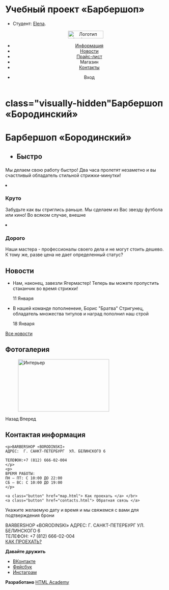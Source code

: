 # Учебный проект «Барбершоп»

* Студент: [Elena](https://up.htmlacademy.ru/htmlcss/23/user/931007).
<!DOCTYPE html>

<html lang="ru">
  <head>
        <meta charset="utf-8">
    <title>Барбершоп «Бородинский»</title>
  </head>
  <body>
    <header class="main-header">
      <nav class="main-navigation">
        <a class="main-header-logo" href="index.html">
          <img src="img/logo.svg" width="111" height="24" alt="Логотип барбершопа «Бородинский»">
        </a>
        <ul class="site-navigation">
          <li><a href="info.html">Информация</a></li>
          <li><a href="news.html">Новости</a></li>
          <li><a href="price.html">Прайс-лист</a></li>
          <li <a href="catalog.html">Магазин</a></li>
          <li><a href="contacts.html">Контакты</a></li>
        </ul>
        <ul class="user-navigation">
          <li class="login-link">Вход</li>
        </ul>
      	</nav>
    </header>
<main class="container">
  <h1> class="visually-hidden"Барбершоп «Бородинский»</h1 >
  <h1> Барбершоп «Бородинский»</h1 >
    <section class="features">
       <h2 class="visually-hidden" Преимущества </h2>
       	<ul class="features-list">
		<li class="feature-item"
		<h3> Быстро</h3>
		<p> Мы делаем свою работу быстро! Два часа пролетят незаметно и вы счастливый обладатель стильной стрижки-минутки!</p>
		</li>
		<li class="feature-item">
		<h3> Круто </h3>
		<p> Забудьте как вы стриглись раньше. Мы сделаем из Вас звезду футбола или кино! Во всяком случае, внешне</p>
		</li>
		<li class="feature-item">
		<h3> Дорого </h3>
		<p> Наши мастера - профессионалы своего дела и не могут стоить дешево. К тому же, разве цена не дает определенный статус?</p>
		</li>
                               </ul>
	             </section>
    <section class="news">
       <h2> Новости</h2 >
         <ul class="news-list">
           <li class="news-item">
           <p> Нам, наконец, завезли Ягермастер! Теперь вы можете пропустить стаканчик во время стрижки! </p>
	<time datetime="2018-01-11"> 11 Января </time>
	</li>
	<li class="news-item">
                 <p> В нашей команде пополненеие, Борис "Братва" Стригунец, обладатель множества титулов и наград пополнил наш строй </p>
	<time datetime="2018-01-18"> 18 Января </time>
	</li>
             </ul>
            <a class="button" href="news.html"> Все новости </a>
           </section>
    <section class="gallery">
       <h2> Фотогалерия </h2 >
	<figure class="gallery-content">
	<a href="#"><img src="img/studio.jpg" width="286" height="164" alt="Интерьер"></a>
	</figure>
	<span class="button gallery-button gallery button back"> Назад </span>
	<span class="button gallery-button gallery button next"> Вперед </span>
	</section>
    <section class="contacts">
 <h2> Контактая информация </h2 >

	<p>BARBERSHOP «BORODINSKI»
	АДРЕС:  Г. САНКТ-ПЕТЕРБУРГ  УЛ. БЕЛИНСКОГО 6

	ТЕЛЕФОН:+7 (812) 666-02-004
	</p>
	<p>
	ВРЕМЯ РАБОТЫ:
	ПН — ПТ: С 10:00 ДО 22:00
	СБ — ВС: С 10:00 ДО 19:00
	</p>

	<a class="button" href="map.html"> Как проехать </a> </br>
	<a class="button" href="contacts.html"> Обратная связь </a>
</section>
    <section class="appointment-info"> Укажите желаемую дату и время и мы свяжемся с вами для подтверждения брони </p>
	<!--Здесь будет форма -->
</section>
                           </main>
	<footer class="main-footer">
                  <p class="footer-contacts">BARBERSHOP «BORODINSKI»
                   АДРЕС:  Г. САНКТ-ПЕТЕРБУРГ  УЛ. БЕЛИНСКОГО 6 </br>
                   ТЕЛЕФОН:  +7 (812) 666-02-004</br>
                  <a href="map.html">КАК ПРОЕХАТЬ?</a> </p>
             <div class="footer-social">
         <b> Давайте дружить </b>
	<ul>
         <li><a class="social-button" href="#"> ВКонтакте </a></li>
         <li><a class="social-button" href="#"> Фейсбук</a></li>
         <li><a class="social-button" href="#"> Инстаграм</a></li>
            </div>
	<p class="footer-copyright">
                <b> Разработано </b>
                <a class="button" href="https://htmlacademy.ru"> HTML Academy </a></p>
</footer>
  </body>

</html>
